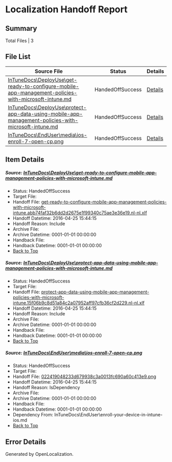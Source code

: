 # <a name='report-top'></a> Localization Handoff Report

## Summary
 Total Files | 3

## File List
 Source File | Status | Details 
 ----------- | ------ | ------- 
 [InTuneDocs\DeployUse\get-ready-to-configure-mobile-app-management-policies-with-microsoft-intune.md](https://github.com/Microsoft/IntuneDocs-pr/blob/01ff0d196c0a469d80778578771b8b2feb14c75e/InTuneDocs/DeployUse/get-ready-to-configure-mobile-app-management-policies-with-microsoft-intune.md) | HandedOffSuccess | [Details](#5905219caa9fd4d62c140b8ad92016fb3049810b43)
 [InTuneDocs\DeployUse\protect-app-data-using-mobile-app-management-policies-with-microsoft-intune.md](https://github.com/Microsoft/IntuneDocs-pr/blob/01ff0d196c0a469d80778578771b8b2feb14c75e/InTuneDocs/DeployUse/protect-app-data-using-mobile-app-management-policies-with-microsoft-intune.md) | HandedOffSuccess | [Details](#a1a2cf7d8660ecaef3ef73a5f0ed86c1b84128b5252)
 [InTuneDocs\EndUser\media\ios-enroll-7-open-cp.png](https://github.com/Microsoft/IntuneDocs-pr/blob/59cb9c26f96352831d7190ea50e4d7c48c16d4f9/InTuneDocs/EndUser/media/ios-enroll-7-open-cp.png) | HandedOffSuccess | [Details](#022419048233d679938c3a0013fc690a60c413e9396)

## Item Details
##### <a name='5905219caa9fd4d62c140b8ad92016fb3049810b43'></a> Source: [InTuneDocs\DeployUse\get-ready-to-configure-mobile-app-management-policies-with-microsoft-intune.md](https://github.com/Microsoft/IntuneDocs-pr/blob/01ff0d196c0a469d80778578771b8b2feb14c75e/InTuneDocs/DeployUse/get-ready-to-configure-mobile-app-management-policies-with-microsoft-intune.md)
* Status: HandedOffSuccess
* Target File: 
* Handoff File: [get-ready-to-configure-mobile-app-management-policies-with-microsoft-intune.abb74faf32b6dd2d2675e1f99340c75ae3e36e19.nl-nl.xlf](https://github.com/Microsoft/EM.handoff/blob/6457492c1c78dc4a7909f747b1883aae9bd280d0/ol-handoff/Microsoft/IntuneDocs-pr.nl-nl/master/get-ready-to-configure-mobile-app-management-policies-with-microsoft-intune.abb74faf32b6dd2d2675e1f99340c75ae3e36e19.nl-nl.xlf)
* Handoff Datetime: 2016-04-25 15:44:15
* Handoff Reason: Include
* Archive File: 
* Archive Datetime: 0001-01-01 00:00:00
* Handback File: 
* Handback Datetime: 0001-01-01 00:00:00
* [Back to Top](#report-top)

##### <a name='a1a2cf7d8660ecaef3ef73a5f0ed86c1b84128b5252'></a> Source: [InTuneDocs\DeployUse\protect-app-data-using-mobile-app-management-policies-with-microsoft-intune.md](https://github.com/Microsoft/IntuneDocs-pr/blob/01ff0d196c0a469d80778578771b8b2feb14c75e/InTuneDocs/DeployUse/protect-app-data-using-mobile-app-management-policies-with-microsoft-intune.md)
* Status: HandedOffSuccess
* Target File: 
* Handoff File: [protect-app-data-using-mobile-app-management-policies-with-microsoft-intune.15f06b9c8d51a84c2a07952aff97cfb36cf2d229.nl-nl.xlf](https://github.com/Microsoft/EM.handoff/blob/6457492c1c78dc4a7909f747b1883aae9bd280d0/ol-handoff/Microsoft/IntuneDocs-pr.nl-nl/master/protect-app-data-using-mobile-app-management-policies-with-microsoft-intune.15f06b9c8d51a84c2a07952aff97cfb36cf2d229.nl-nl.xlf)
* Handoff Datetime: 2016-04-25 15:44:15
* Handoff Reason: Include
* Archive File: 
* Archive Datetime: 0001-01-01 00:00:00
* Handback File: 
* Handback Datetime: 0001-01-01 00:00:00
* [Back to Top](#report-top)

##### <a name='022419048233d679938c3a0013fc690a60c413e9396'></a> Source: [InTuneDocs\EndUser\media\ios-enroll-7-open-cp.png](https://github.com/Microsoft/IntuneDocs-pr/blob/59cb9c26f96352831d7190ea50e4d7c48c16d4f9/InTuneDocs/EndUser/media/ios-enroll-7-open-cp.png)
* Status: HandedOffSuccess
* Target File: 
* Handoff File: [022419048233d679938c3a0013fc690a60c413e9.png](https://github.com/Microsoft/EM.handoff/blob/6457492c1c78dc4a7909f747b1883aae9bd280d0/ol-handoff/Microsoft/IntuneDocs-pr.nl-nl/master/022419048233d679938c3a0013fc690a60c413e9.png)
* Handoff Datetime: 2016-04-25 15:44:15
* Handoff Reason: IsDependency
* Archive File: 
* Archive Datetime: 0001-01-01 00:00:00
* Handback File: 
* Handback Datetime: 0001-01-01 00:00:00
* Dependency From: InTuneDocs\EndUser\enroll-your-device-in-intune-ios.md
* [Back to Top](#report-top)


## Error Details

Generated by OpenLocalization.
